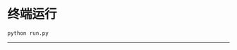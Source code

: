 # 终端运行

```shell
python run.py
```
******************************************************************************************************************************************************************************************************************************************************************************************************************************************************************************************************************************************************************************************************************************************************************************************************************************************************************************************************************************************************************